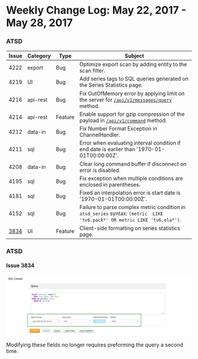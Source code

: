 Weekly Change Log: May 22, 2017 - May 28, 2017
==================================================
### ATSD


| Issue| Category    | Type    | Subject              |
|------|-------------|---------|----------------------|
| 4222 | export | Bug | Optimize export scan by adding entity to the scan filter. |
| 4219 | UI | Bug | Add series tags to SQL queries generated on the Series Statistics page. |
| 4216 | api-rest | Bug | Fix OutOfMemory error by applying limit on the server for [`/api/v1/messages/query`](https://github.com/axibase/atsd/blob/master/api/data/messages/query.md#result-filter-fields) method. |
| 4214 | api-rest | Feature | Enable support for gzip compression of the payload in [`/api/v1/command`](https://github.com/axibase/atsd/blob/master/api/data/ext/command.md) method. |
| 4212 | data-in| Bug| Fix Number Format Exception in ChannelHandler. |
| 4211 | sql | Bug | Error when evaluating interval condition if end date is earlier than '1970-01-01T00:00:00Z'. |
| 4208 | data-in| Bug | Clear long command buffer if disconnect on error is disabled. |
| 4195 | sql | Bug | Fix exception when multiple conditions are enclosed in parentheses. |
| 4181 | sql | Bug | Fixed an interpolation error is start date is '1970-01-01T00:00:00Z'. |
| 4152 | sql | Bug | Failure to parse complex metric condition in `atsd_series` syntax: `(metric  LIKE 'tv6.pack*' OR metric LIKE 'tv6.ela*')`. |
| [3834](#Issue_3834) |UI | Feature| Client-side formatting on series statistics page. |

### ATSD

#### Issue 3834

![Issue3834](Images/3834.1.png)

Modifying these fields no longer requires preforming the query a second time.
